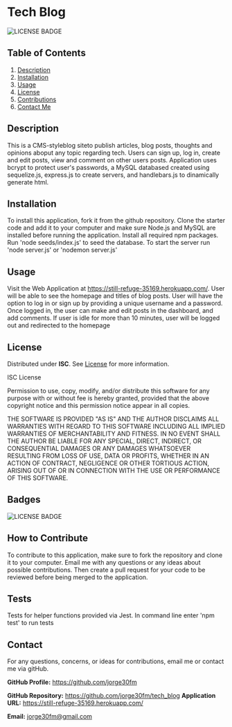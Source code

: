 # Tech Blog

![LICENSE BADGE](https://img.shields.io/badge/license-ISC-brightgreen?style=for-the-badge)

## Table of Contents

1. [Description](#description)
2. [Installation](#installation)
3. [Usage](#usage)
4. [License](#license)
5. [Contributions](#how-to-contribute)
6. [Contact Me](#contact)

## Description

This is a CMS-styleblog siteto publish articles, blog posts, thoughts and opinions aboput any topic regarding tech. Users can sign up, log in, create and edit posts, view and comment on other users posts. Application uses bcrypt to protect user's passwords, a MySQL databased created using sequelize.js, express.js to create servers, and handlebars.js to dinamically generate html.

## Installation

To install this application, fork it from the github repository. Clone the starter code and add it to your computer and make sure Node.js and MySQL are installed before running the application. Install all required npm packages. Run 'node seeds/index.js' to seed the database. To start the server run 'node server.js' or 'nodemon server.js'

## Usage

Visit the Web Application at <https://still-refuge-35169.herokuapp.com/>. User will be able to see the homepage and titles of blog posts. User will have the option to log in or sign up by providing a unique username and a password. Once logged in, the user can make and edit posts in the dashboard, and add comments. If user is idle for more than 10 minutes, user will be logged out and redirected to the homepage

## License

Distributed under **ISC**. See [License](https://spdx.org/licenses/ISC.html) for more information.

ISC License

Permission to use, copy, modify, and/or distribute this software for any purpose with or without fee is hereby granted, provided that the above copyright notice and this permission notice appear in all copies.

THE SOFTWARE IS PROVIDED "AS IS" AND THE AUTHOR DISCLAIMS ALL WARRANTIES WITH REGARD TO THIS SOFTWARE INCLUDING ALL IMPLIED WARRANTIES OF MERCHANTABILITY AND FITNESS. IN NO EVENT SHALL THE AUTHOR BE LIABLE FOR ANY SPECIAL, DIRECT, INDIRECT, OR CONSEQUENTIAL DAMAGES OR ANY DAMAGES WHATSOEVER RESULTING FROM LOSS OF USE, DATA OR PROFITS, WHETHER IN AN ACTION OF CONTRACT, NEGLIGENCE OR OTHER TORTIOUS ACTION, ARISING OUT OF OR IN CONNECTION WITH THE USE OR PERFORMANCE OF THIS SOFTWARE.

## Badges

![LICENSE BADGE](https://img.shields.io/badge/license-ISC-brightgreen?style=for-the-badge)

## How to Contribute

To contribute to this application, make sure to fork the repository and clone it to your computer. Email me with any questions or any ideas about possible contributions. Then create a pull request for your code to be reviewed before being merged to the application.

## Tests

Tests for helper functions provided via Jest. In command line enter 'npm test' to run tests

## Contact

For any questions, concerns, or ideas for contributions, email me or contact me via gitHub.

**GitHub Profile:** <https://github.com/jorge30fm>

**GitHub Repository:** <https://github.com/jorge30fm/tech_blog>
**Application URL:** <https://still-refuge-35169.herokuapp.com/>

**Email:** jorge30fm@gmail.com
